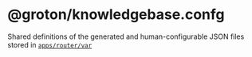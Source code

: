 # @groton/knowledgebase.confg

Shared definitions of the generated and human-configurable JSON files stored in [`apps/router/var`]('../../apps/router#configure')
